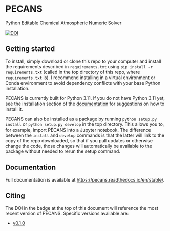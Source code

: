 # PECANS
Python Editable Chemical Atmospheric Numeric Solver

[![DOI](https://zenodo.org/badge/94652282.svg)](https://zenodo.org/badge/latestdoi/94652282)

## Getting started

To install, simply download or clone this repo to your computer and install the requirements
described in `requirements.txt` using `pip install -r requirements.txt` (called in the top
directory of this repo, where `requirements.txt` is). I recommend installing in a virtual
environment or Conda environment to avoid dependency conflicts with your base Python installation.

PECANS is currently built for Python 3.11. If you do not have Python 3.11 yet, see the installation
section of the [documentation](https://pecans.readthedocs.io/en/stable/) for suggestions on how to
install it.

PECANS can also be installed as a package by running `python setup.py install` or `python setup.py develop`
in the top directory. This allows you to, for example, import PECANS into a Jupyter notebook.
The difference between the `install` and `develop` commands is that the latter will link to 
the copy of the repo downloaded, so that if you pull updates or otherwise change the code, those
changes will automatically be available to the package without needed to rerun the setup command.

## Documentation

Full documentation is available at https://pecans.readthedocs.io/en/stable/.

## Citing 

The DOI in the badge at the top of this document will reference the most recent version of PECANS.
Specific versions available are:

* [v0.1.0](https://doi.org/10.5281/zenodo.3386652)
